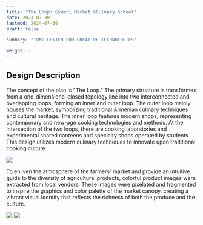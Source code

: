 ```yaml
---
title: "The Loop: Gyumri Market &Culnary School"
date: 2024-07-30
lastmod: 2024-07-30
draft: false

summary: "TUMO CENTER FOR CREATIVE TECHNOLOGIES"

weight: 3
---
```



## Design Description

The concept of the plan is "The Loop." The primary structure is transformed from a one-dimensional closed topology line into two interconnected and overlapping loops, forming an inner and outer loop. The outer loop mainly houses the market, symbolizing traditional Armenian culinary techniques and cultural heritage. The inner loop features modern shops, representing contemporary and new-age cooking technologies and methods. At the intersection of the two loops, there are cooking laboratories and experimental shared canteens and specialty shops operated by students. This design utilizes modern culinary techniques to innovate upon traditional cooking culture.

<img src="/images/project/10/1.jpg" style="max-width:100%"> </img>

To enliven the atmosphere of the farmers' market and provide an intuitive guide to the diversity of agricultural products, colorful product images were extracted from local vendors. These images were pixelated and fragmented to inspire the graphics and color palette of the market canopy, creating a vibrant visual identity that reflects the richness of both the produce and the culture.

<img src="/images/project/10/2.jpg" style="max-width:100%"> </img>
<img src="/images/project/10/3.jpg" style="max-width:100%"> </img>
